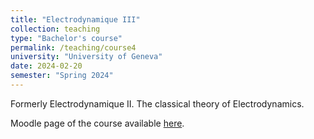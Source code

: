 ```yaml
---
title: "Electrodynamique III"
collection: teaching
type: "Bachelor's course"
permalink: /teaching/course4
university: "University of Geneva"
date: 2024-02-20
semester: "Spring 2024"
---
```


Formerly Electrodynamique II. The classical theory of Electrodynamics.

<i class="ai ai-moodle ai-fw"></i> Moodle page of the course available <a href="https://moodle.unige.ch/enrol/index.php?id=3288" target="_blank" rel="noopener"> here</a>.